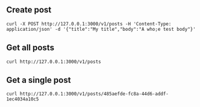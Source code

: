 

## Create post

```
curl -X POST http://127.0.0.1:3000/v1/posts -H 'Content-Type: application/json' -d '{"title":"My title","body":"A who;e test body"}'
```

## Get all posts

```
curl http://127.0.0.1:3000/v1/posts 
```


## Get a single  post

```
curl http://127.0.0.1:3000/v1/posts/485aefde-fc8a-44d6-addf-1ec4034a10c5
```


